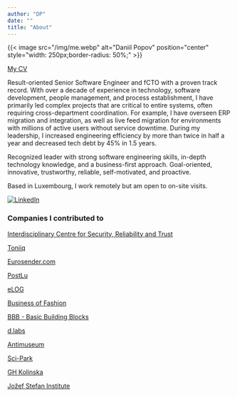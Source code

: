 ```yaml
---
author: "DP"
date: ""
title: "About"
---
```


{{< image src="/img/me.webp" alt="Daniil Popov" position="center" style="width: 250px;border-radius: 50%;" >}}

[My CV](/cv/)

Result-oriented Senior Software Engineer and fCTO with a proven track record. With over a decade of experience in technology, software development, people management, and process establishment, I have primarily led complex projects that are critical to entire systems, often requiring cross-department coordination. For example, I have overseen ERP migration and integration, as well as live feed migration for environments with millions of active users without service downtime. During my leadership, I increased engineering efficiency by more than twice in half a year and decreased tech debt by 45% in 1.5 years.

Recognized leader with strong software engineering skills, in-depth technology knowledge, and a business-first approach. Goal-oriented, innovative, trustworthy, reliable, self-motivated, and proactive.

Based in Luxembourg, I work remotely but am open to on-site visits.

[![LinkedIn](https://img.shields.io/badge/linkedin-%230077B5.svg?style=for-the-badge&logo=linkedin&logoColor=white)](https://www.linkedin.com/in/mrpopov/)

### Companies I contributed to

[Interdisciplinary Centre for Security, Reliability and Trust](https://www.uni.lu/snt-en/)

[Toniiq](https://www.toniiq.com)

[Eurosender.com](https://www.eurosender.com)

[PostLu](https://www.post.lu)

[eLOG](https://www.elog-luxembourg.com)

[Business of Fashion](https://www.businessoffashion.com)

[BBB - Basic Building Blocks](https://basicbb.com)

[d.labs](https://www.dlabs.io)

[Antimuseum](http://www.antimuseum.org/en)

[Sci-Park](https://sci-park.org)

[GH Kolinska](https://ghkolinska.si/)

[Jožef Stefan Institute](https://ijs.si/ijsw)
